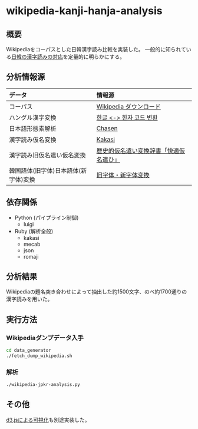 # wikipedia-kanji-hanja-analysis

## 概要

Wikipediaをコーパスとした日韓漢字読み比較を実装した。
一般的に知られている[日韓の漢字読みの対応](http://colspan.hatenablog.com/entry/2014/11/04/211152)を定量的に明らかにする。


## 分析情報源

| データ | 情報源 |
|:-----------|:------------|
| コーパス | [Wikipedia ダウンロード](http://ja.wikipedia.org/wiki/Wikipedia:%E3%83%87%E3%83%BC%E3%82%BF%E3%83%99%E3%83%BC%E3%82%B9%E3%83%80%E3%82%A6%E3%83%B3%E3%83%AD%E3%83%BC%E3%83%89) |
|ハングル漢字変換|[한글 &lt;-&gt; 한자 코드 변환](http://nlp.kookmin.ac.kr/data/hanja.html)|
|日本語形態素解析|[Chasen](http://chasen-legacy.sourceforge.jp/)|
|漢字読み仮名変換|[Kakasi](http://kakasi.namazu.org/)|
|漢字読み旧仮名遣い仮名変換|[歴史的仮名遣い変換辞書「快適仮名遣ひ」](http://www5a.biglobe.ne.jp/~accent/form/henkan.htm)|
|韓国語体(旧字体)日本語体(新字体)変換 |[旧字体・新字体変換](http://www.geocities.jp/qjitai/)|
</table>
</div>

## 依存関係

* Python (パイプライン制御)
   * luigi
* Ruby (解析全般)
   * kakasi
   * mecab
   * json
   * romaji

## 分析結果
Wikipediaの題名突き合わせによって抽出した約1500文字、のべ約1700通りの漢字読みを用いた。

## 実行方法

### Wikipediaダンプデータ入手
```sh
cd data_generator
./fetch_dump_wikipedia.sh
```

### 解析
```sh
./wikipedia-jpkr-analysis.py
```

## その他
[d3.jsによる可視化](http://colspan.github.io/kanji-hanja/)も別途実装した。
